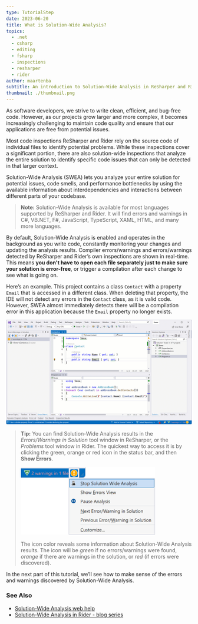 ```yaml
---
type: TutorialStep
date: 2023-06-20
title: What is Solution-Wide Analysis?
topics:
  - .net
  - csharp
  - editing
  - fsharp
  - inspections
  - resharper
  - rider
author: maartenba
subtitle: An introduction to Solution-Wide Analysis in ReSharper and Rider.
thumbnail: ./thumbnail.png
---
```


As software developers, we strive to write clean, efficient, and bug-free code. However, as our projects grow larger and more complex, it becomes increasingly challenging to maintain code quality and ensure that our applications are free from potential issues.

Most code inspections ReSharper and Rider rely on the source code of individual files to identify potential problems. While these inspections cover a significant portion, there are also solution-wide inspections that analyze the entire solution to identify specific code issues that can only be detected in that larger context.

Solution-Wide Analysis (SWEA) lets you analyze your entire solution for potential issues, code smells, and performance bottlenecks by using the available information about interdependencies and interactions between different parts of your codebase.

> **Note:** Solution-Wide Analysis is available for most languages supported by ReSharper and Rider. It will find errors and warnings in C#, VB.NET, F#, JavaScript, TypeScript, XAML, HTML, and many more languages.

By default, Solution-Wide Analysis is enabled and operates in the background as you write code, constantly monitoring your changes and updating the analysis results. Compiler errors/warnings and errors/warnings detected by ReSharper and Rider’s own inspections are shown in real-time. This means **you don't have to open each file separately just to make sure your solution is error-free**, or trigger a compilation after each change to see what is going on.

Here’s an example. This project contains a class `Contact` with a property `Email` that is accessed in a different class. When deleting that property, the IDE will not detect any errors in the `Contact` class, as it is valid code. However, SWEA almost immediately detects there will be a compilation error in this application because the `Email` property no longer exists.

![ReSharper Solution-Wide Analysis](resharper-solution-wide-analysis.gif)

<!--![Rider Solution-Wide Analysis](rider-solution-wide-analysis.gif)-->

> **Tip:** You can find Solution-Wide Analysis results in the _Errors/Warnings in Solution_ tool window in ReSharper, or the _Problems_ tool window in Rider. The quickest way to access it is by clicking the green, orange or red icon in the status bar, and then **Show Errors**.
>
> <img alt="Solution-Wide Analysis status bar icon" src="status-bar-icon.png" width="364" height="184"/>
>
> The icon color reveals some information about Solution-Wide Analysis results. The icon will be _green_ if no errors/warnings were found, _orange_ if there are warnings in the solution, or _red_ (if errors were discovered).

In the next part of this tutorial, we’ll see how to make sense of the errors and warnings discovered by Solution-Wide Analysis.

### See Also

- [Solution-Wide Analysis web help](https://www.jetbrains.com/help/resharper/Code_Analysis__Solution-Wide_Analysis.html)
- [Solution-Wide Analysis in Rider - blog series](https://blog.jetbrains.com/dotnet/2018/05/21/solution-wide-analysis-rider/)

